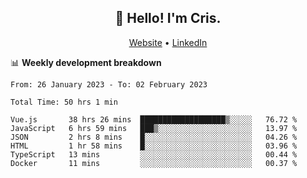 
<h2 align="center">👋 Hello! I'm Cris.</h2>
<p align="center">
  <a href="https://www.criscunas.dev">Website</a> •
  <a href="https://www.linkedin.com/in/cristophercunas/">LinkedIn</a> 
</p>


📊 **Weekly development breakdown**
<!--START_SECTION:waka-->

```text
From: 26 January 2023 - To: 02 February 2023

Total Time: 50 hrs 1 min

Vue.js       38 hrs 26 mins  ███████████████████▒░░░░░   76.72 %
JavaScript   6 hrs 59 mins   ███▒░░░░░░░░░░░░░░░░░░░░░   13.97 %
JSON         2 hrs 8 mins    █░░░░░░░░░░░░░░░░░░░░░░░░   04.26 %
HTML         1 hr 58 mins    █░░░░░░░░░░░░░░░░░░░░░░░░   03.96 %
TypeScript   13 mins         ░░░░░░░░░░░░░░░░░░░░░░░░░   00.44 %
Docker       11 mins         ░░░░░░░░░░░░░░░░░░░░░░░░░   00.37 %
```

<!--END_SECTION:waka-->
